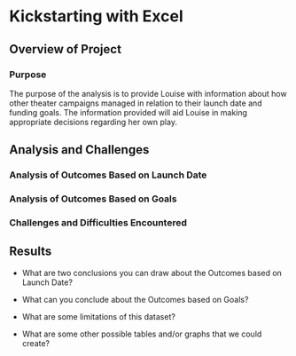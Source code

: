 # Kickstarting with Excel

## Overview of Project

### Purpose
The purpose of the analysis is to provide Louise with information about how other theater campaigns managed in relation to their launch date and funding goals. The information provided will aid Louise in making appropriate decisions regarding her own play. 

## Analysis and Challenges

### Analysis of Outcomes Based on Launch Date

### Analysis of Outcomes Based on Goals

### Challenges and Difficulties Encountered

## Results

- What are two conclusions you can draw about the Outcomes based on Launch Date?

- What can you conclude about the Outcomes based on Goals?

- What are some limitations of this dataset?

- What are some other possible tables and/or graphs that we could create?
